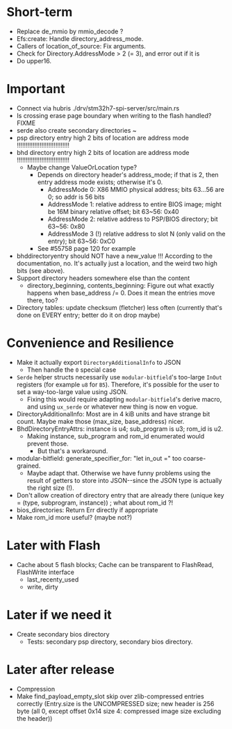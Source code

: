 # Short-term

* Replace de_mmio by mmio_decode ?
* Efs:create: Handle directory_address_mode.
* Callers of location_of_source: Fix arguments.
* Check for Directory.AddressMode > 2 (= 3), and error out if it is
* Do upper16.

# Important

* Connect via hubris ./drv/stm32h7-spi-server/src/main.rs
* Is crossing erase page boundary when writing to the flash handled? FIXME
* serde also create secondary directories ~
* psp directory entry high 2 bits of location are address mode    !!!!!!!!!!!!!!!!!!!!!!!!!!!!!!
* bhd directory entry high 2 bits of location are address mode   !!!!!!!!!!!!!!!!!!!!!!!!!!!!!!
  * Maybe change ValueOrLocation type?
    * Depends on directory header's address_mode; if that is 2, then entry address mode exists; otherwise it's 0.
      * AddressMode 0: X86 MMIO physical address; bits 63...56 are 0; so addr is 56 bits
      * AddressMode 1: relative address to entire BIOS image; might be 16M binary relative offset; bit 63~56: 0x40
      * AddressMode 2: relative address to PSP/BIOS directory; bit 63~56: 0x80
      * AddressMode 3 (!) relative address to slot N (only valid on the entry); bit 63~56: 0xC0
    * See #55758 page 120 for example
* bhddirectoryentry should NOT have a new_value !!! According to the documentation, no.
  It's actually just a location, and the weird two high bits (see above).
* Support directory headers somewhere else than the content
  * directory_beginning, contents_beginning: Figure out what exactly happens when base_address /= 0.  Does it mean the entries move there, too?
* Directory tables: update checksum (fletcher) less often (currently that's done on EVERY entry; better do it on drop maybe)

# Convenience and Resilience

* Make it actually export `DirectoryAdditionalInfo` to JSON
  * Then handle the `0` special case
* `Serde` helper structs necessarily use `modular-bitfield`'s too-large `InOut` registers (for example `u8` for `B5`). Therefore, it's possible for the user to set a way-too-large value using JSON.
  * Fixing this would require adapting `modular-bitfield`'s derive macro, and using `ux_serde` or whatever new thing is now en vogue.
* DirectoryAdditionalInfo: Most are in 4 kiB units and have strange bit count. Maybe make those (max_size, base_address) nicer.
* BhdDirectoryEntryAttrs: instance is u4; sub_program is u3; rom_id is u2.
  * Making instance, sub_program and rom_id enumerated would prevent those.
    * But that's a workaround.
* modular-bitfield: generate_specifier_for: "let in_out =" too coarse-grained.
  * Maybe adapt that.  Otherwise we have funny problems using the result of getters to store into JSON--since the JSON type is actually the right size (!).
* Don't allow creation of directory entry that are already there (unique key = (type, subprogram, instance)) ; what about rom_id ?!
* bios_directories: Return Err directly if appropriate
* Make rom_id more useful?  (maybe not?)

# Later with Flash

* Cache about 5 flash blocks;  Cache can be transparent to FlashRead, FlashWrite interface
  * last_recenty_used
  * write, dirty

# Later if we need it

* Create secondary bios directory
  * Tests: secondary psp directory, secondary bios directory.

# Later after release

* Compression
* Make find_payload_empty_slot skip over zlib-compressed entries correctly
  (Entry.size is the UNCOMPRESSED size; new header is 256 byte (all 0, except offset 0x14 size 4: compressed image size excluding the header))
